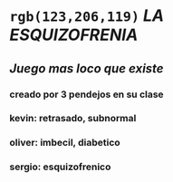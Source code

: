# `rgb(123,206,119)` **_LA ESQUIZOFRENIA_** 
## *Juego mas loco que existe* 
### creado por 3 pendejos en su clase 
### kevin: retrasado, subnormal
### oliver: imbecil, diabetico
### sergio: esquizofrenico